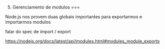5) Gerenciamento de modulos
===

Node.js nos provem duas globais importantes para exportarmos e importarmos modulos

falar do spec de import / export

https://nodejs.org/docs/latest/api/modules.html#modules_module_exports

